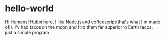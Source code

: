 hello-world
============= 
Hi Humans!
Hubot here, I like Node.js and coffeescript(that's what I'm made of!).
I'v had tacos on the moon and find them far superior to  Earth tacos.
just a simple program
